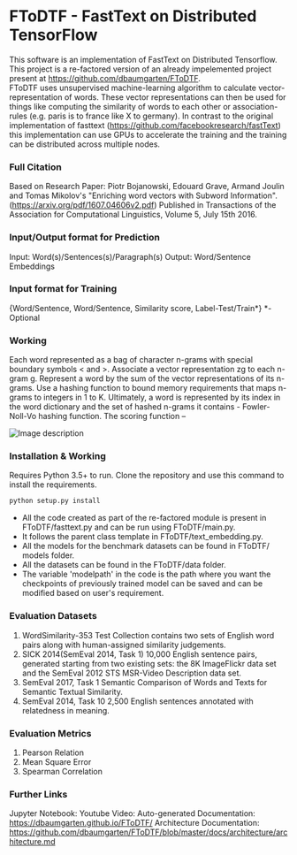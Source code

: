 # FToDTF - FastText on Distributed TensorFlow
This software is an implementation of FastText on Distributed Tensorflow. This project is a re-factored version of an already impelemented project present at https://github.com/dbaumgarten/FToDTF.  
FToDTF uses unsupervised machine-learning algorithm to calculate vector-representation of words. These vector representations can then be used for things like computing the similarity of words to each other or association-rules (e.g. paris is to france like X to germany).
In contrast to the original implementation of fasttext (https://github.com/facebookresearch/fastText) this implementation can use GPUs to accelerate the training and the training can be distributed across multiple nodes.


### Full Citation
Based on Research Paper: Piotr Bojanowski, Edouard Grave, Armand Joulin and Tomas Mikolov's "Enriching word vectors with Subword Information". (https://arxiv.org/pdf/1607.04606v2.pdf)
Published in Transactions of the Association for Computational Linguistics, Volume 5, July 15th 2016.

### Input/Output format for Prediction
Input: Word(s)/Sentences(s)/Paragraph(s)
Output: Word/Sentence Embeddings

### Input format for Training
{Word/Sentence, Word/Sentence, Similarity score, Label-Test/Train*}
\*- Optional

### Working
Each word represented as a bag of character n-grams with special boundary symbols < and >. Associate a vector representation zg to each n-gram g.  Represent a word by the sum of the vector representations of its n-grams. Use a hashing function to bound memory requirements that maps n-grams to integers in 1 to K. Ultimately, a word is represented by its index in the word dictionary and the set of hashed n-grams it contains - Fowler-Noll-Vo hashing function. The scoring function – 

![Image description](https://github.com/KhadijaZavery/ditk/blob/develop/text/embedding/FToDTF/FToDTF%20Architecture.png)

### Installation & Working
Requires Python 3.5+ to run. Clone the repository and use this command to install the requirements.
```sh
python setup.py install
```
* All the code created as part of the re-factored module is present in FToDTF/fasttext.py and can be run using FToDTF/main.py. 
* It follows the parent class template in FToDTF/text_embedding.py. 
* All the models for the benchmark datasets can be found in FToDTF/ models folder.
* All the datasets can be found in the FToDTF/data folder. 
* The variable 'modelpath' in the code is the path where you want the checkpoints of previously trained model can be saved and can be modified based on user's requirement.  


### Evaluation Datasets
1.	WordSimilarity-353 Test Collection contains two sets of English word pairs along with human-assigned similarity judgements.
2.	SICK 2014(SemEval 2014, Task 1)
10,000 English sentence pairs, generated starting from two existing sets: the 8K ImageFlickr data set and the SemEval 2012 STS MSR-Video Description data set.
3.	SemEval 2017, Task 1
Semantic Comparison of Words and Texts for Semantic Textual Similarity.
4.   SemEval 2014, Task 10
2,500 English sentences annotated with relatedness in meaning. 

### Evaluation Metrics
1. Pearson Relation
2. Mean Square Error 
3. Spearman Correlation

### Further Links
Jupyter Notebook: 
Youtube Video: 
Auto-generated Documentation: https://dbaumgarten.github.io/FToDTF/
Architecture Documentation: https://github.com/dbaumgarten/FToDTF/blob/master/docs/architecture/architecture.md
